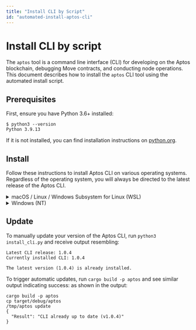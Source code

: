 ```yaml
---
title: "Install CLI by Script"
id: "automated-install-aptos-cli"
---
```


# Install CLI by script

The `aptos` tool is a command line interface (CLI) for developing on the Aptos blockchain, debugging Move contracts, and conducting node operations. This document describes how to install the `aptos` CLI tool using the automated install script.

## Prerequisites

First, ensure you have Python 3.6+ installed:
```
$ python3 --version
Python 3.9.13
```
If it is not installed, you can find installation instructions on [python.org](https://www.python.org/downloads/).

## Install

Follow these instructions to install Aptos CLI on various operating systems. Regardless of the operating system, you will always be directed to the latest release of the Aptos CLI. 

<details>
<summary>macOS / Linux / Windows Subsystem for Linux (WSL)</summary>

:::tip
These instructions have been tested on Ubuntu 20.04, Ubuntu 22.04, Arch Linux, MacOS (ARM), and WSL and assume you have either `curl` or `wget` installed to download the script.
:::

In your terminal, run the following `curl` command:

```
curl -fsSL "https://aptos.dev/scripts/install_cli.py" | python3
```

Or with `wget`:
```
wget -qO- "https://aptos.dev/scripts/install_cli.py" | python3
```

</details>

<details>

<summary>Windows (NT)</summary>

:::tip
These instructions have been tested on Windows 11.
:::

In Powershell:
```
iwr "https://aptos.dev/scripts/install_cli.py" -useb | Select-Object -ExpandProperty Content | python3
```

</details>

## Update

To manually update your version of the Aptos CLI, run `python3 install_cli.py` and receive output resembling:

```
Latest CLI release: 1.0.4
Currently installed CLI: 1.0.4

The latest version (1.0.4) is already installed.
```

To trigger automatic updates, run `cargo build -p aptos` and see similar output indicating success:
as shown in the output:
```
cargo build -p aptos
cp target/debug/aptos
/tmp/aptos update
{
  "Result": "CLI already up to date (v1.0.4)"
}
```



